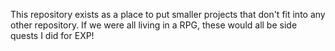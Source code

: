 This repository exists as a place to put smaller projects that don't fit into any other repository. If we were all living in a RPG, these would all be side quests I did for EXP!
